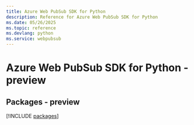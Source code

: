 ```yaml
---
title: Azure Web PubSub SDK for Python
description: Reference for Azure Web PubSub SDK for Python
ms.date: 05/26/2025
ms.topic: reference
ms.devlang: python
ms.service: webpubsub
---
```

# Azure Web PubSub SDK for Python - preview
## Packages - preview
[!INCLUDE [packages](web-pubsub-index.md)]